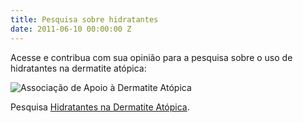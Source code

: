 ```yaml
---
title: Pesquisa sobre hidratantes
date: 2011-06-10 00:00:00 Z
---
```


Acesse e contribua com sua opinião para a pesquisa sobre o uso de hidratantes na dermatite atópica:

<div class="page-content hero light">
    <div class="wrapper" data-grid="center">
        <p><img src="https://secure.surveymonkey.com/_resources/22175/20872175/6b073e49-b419-4065-b472-2e574302d30e.jpg" alt="Associação de Apoio à Dermatite Atópica"></p>
        <p>Pesquisa <a href="http://www.surveymonkey.com/s/hidratantes2011" target="_blank">Hidratantes na Dermatite Atópica</a>.</p>
    </div>
</div>